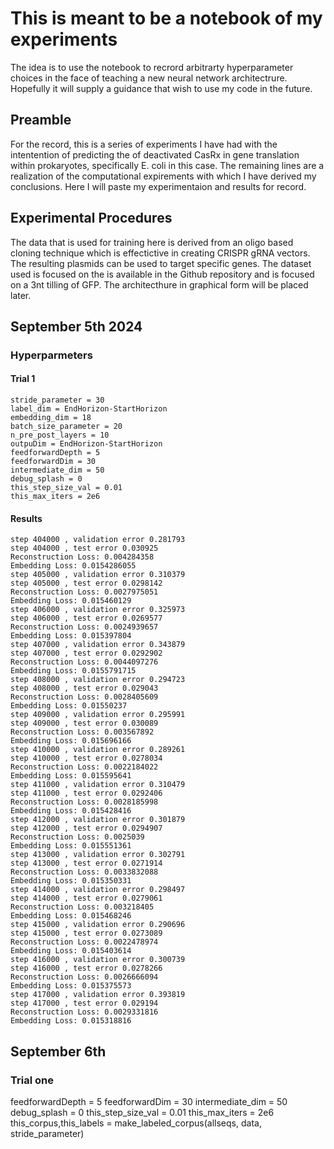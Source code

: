 # This is meant to be a notebook of my experiments
The idea is to use the notebook to recrord arbitrarty hyperparameter choices in the face of teaching a new neural network architectrure. Hopefully it will supply a guidance that wish to use my code in the future.

## Preamble
For the record, this is a series of experiments I have had with the intentention of predicting the of deactivated CasRx in gene translation within prokaryotes, specifically E. coli in this case. The remaining lines are a realization of the computational expirements with which I have derived my conclusions. Here I will paste my experimentaion and results for record.

## Experimental Procedures
The data that is used for training here is derived from an oligo based cloning technique which is effectictive in creating CRISPR gRNA vectors. The resulting plasmids can be used to target specific genes. The dataset used is focused on the is available in the Github repository and is focused on a 3nt tilling of GFP. The architecthure in graphical form will be placed later.

## September 5th 2024
### Hyperparmeters 
#### Trial 1
    stride_parameter = 30 
    label_dim = EndHorizon-StartHorizon 
    embedding_dim = 18 
    batch_size_parameter = 20 
    n_pre_post_layers = 10
    outpuDim = EndHorizon-StartHorizon
    feedforwardDepth = 5
    feedforwardDim = 30
    intermediate_dim = 50
    debug_splash = 0
    this_step_size_val = 0.01
    this_max_iters = 2e6
#### Results
    step 404000 , validation error 0.281793
    step 404000 , test error 0.030925
    Reconstruction Loss: 0.004284358
    Embedding Loss: 0.0154286055
    step 405000 , validation error 0.310379
    step 405000 , test error 0.0298142
    Reconstruction Loss: 0.0027975051
    Embedding Loss: 0.015460129
    step 406000 , validation error 0.325973
    step 406000 , test error 0.0269577
    Reconstruction Loss: 0.0024939657
    Embedding Loss: 0.015397804
    step 407000 , validation error 0.343879
    step 407000 , test error 0.0292902
    Reconstruction Loss: 0.0044097276
    Embedding Loss: 0.0155791715
    step 408000 , validation error 0.294723
    step 408000 , test error 0.029043
    Reconstruction Loss: 0.0028405609
    Embedding Loss: 0.01550237
    step 409000 , validation error 0.295991
    step 409000 , test error 0.030089
    Reconstruction Loss: 0.003567892
    Embedding Loss: 0.015696166
    step 410000 , validation error 0.289261
    step 410000 , test error 0.0278034
    Reconstruction Loss: 0.0022184022
    Embedding Loss: 0.015595641
    step 411000 , validation error 0.310479
    step 411000 , test error 0.0292406
    Reconstruction Loss: 0.0028185998
    Embedding Loss: 0.015428416
    step 412000 , validation error 0.301879
    step 412000 , test error 0.0294907
    Reconstruction Loss: 0.0025039
    Embedding Loss: 0.015551361
    step 413000 , validation error 0.302791
    step 413000 , test error 0.0271914
    Reconstruction Loss: 0.0033832088
    Embedding Loss: 0.015350331
    step 414000 , validation error 0.298497
    step 414000 , test error 0.0279061
    Reconstruction Loss: 0.003218405
    Embedding Loss: 0.015468246
    step 415000 , validation error 0.290696
    step 415000 , test error 0.0273089
    Reconstruction Loss: 0.0022478974
    Embedding Loss: 0.015403614
    step 416000 , validation error 0.300739
    step 416000 , test error 0.0278266
    Reconstruction Loss: 0.0026666094
    Embedding Loss: 0.015375573
    step 417000 , validation error 0.393819
    step 417000 , test error 0.029194
    Reconstruction Loss: 0.0029331816
    Embedding Loss: 0.015318816
## September 6th
### Trial one
   feedforwardDepth = 5
    feedforwardDim = 30
    intermediate_dim = 50
    debug_splash = 0
    this_step_size_val = 0.01
    this_max_iters = 2e6
    this_corpus,this_labels = make_labeled_corpus(allseqs, data, stride_parameter)
  